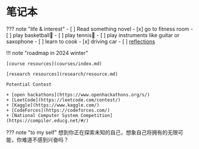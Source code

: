 # 笔记本

??? note "life & interest"
    - [ ] Read something novel
    - [x] go to fitness room
    - [ ] play basketball🏀
    - [ ] play tennis🎾
    - [ ] play instruments like guitar or saxophone
    - [ ] learn to cook
    - [x] driving car
    - [ ] [reflections](misc/reflections.md)

!!! note "roadmap in 2024 winter"

    [course resources](courses/index.md)

    [research resources](research/resource.md)

    Potential Contest

    + [open hackathons](https://www.openhackathons.org/s/)
    + [LeetCode](https://leetcode.com/contest/)
    + [Kaggle](https://www.kaggle.com/)
    + [CodeForces](https://codeforces.com/)
    + [National Computer System Competition](https://compiler.educg.net/#/)


??? note "to my self"
    想到你正在探索未知的自己，想象自己将拥有的无限可能，你难道不感到兴奋吗？